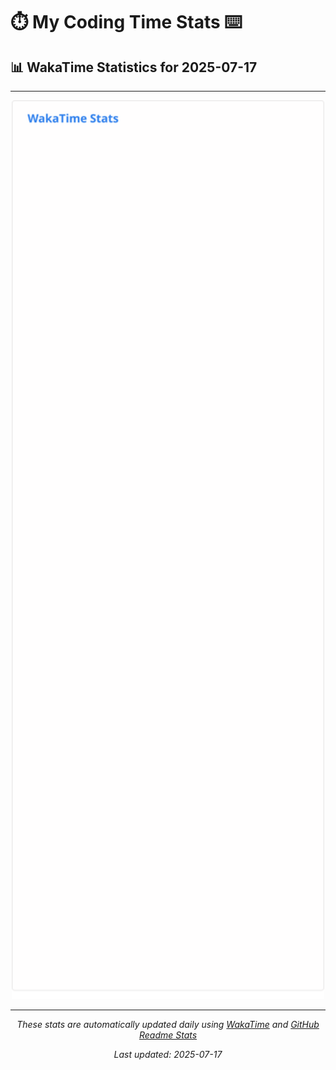 # ⏱️ My Coding Time Stats ⌨️

## 📊 WakaTime Statistics for 2025-07-17

---

<div align="center">

<img src="./images/wakatime-stats-2025-07-17.svg" alt="WakaTime Stats" width="500">

</div>

---

<div align="center">

*These stats are automatically updated daily using [WakaTime](https://wakatime.com) and [GitHub Readme Stats](https://github.com/anuraghazra/github-readme-stats)*

*Last updated: 2025-07-17*
</div>
